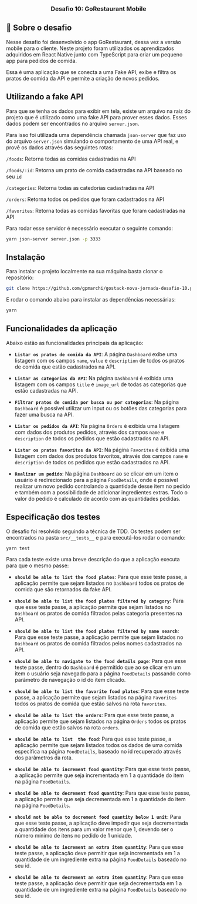 <h3 align="center">
  Desafio 10: GoRestaurant Mobile
</h3>

## :rocket: Sobre o desafio

Nesse desafio foi desenvolvido o app GoRestaurant, dessa vez a versão mobile para o cliente. Neste projeto foram utilizados os aprendizados adquiridos em React Native junto com TypeScript para criar um pequeno app para pedidos de comida.

Essa é uma aplicação que se conecta a uma Fake API, exibe e filtra os pratos de comida da API e permite a criação de novos pedidos.

## Utilizando a fake API

Para que se tenha os dados para exibir em tela, existe um arquivo na raiz do projeto que é utilizado como uma fake API para prover esses dados. Esses dados podem ser encontrados no arquivo ```server.json```.

Para isso foi utilizada uma dependência chamada ```json-server``` que faz uso do arquivo ```server.json``` simulando o comportamento de uma API real, e provê os dados através das seguintes rotas:

```/foods```: Retorna todas as comidas cadastradas na API

```/foods/:id```: Retorna um prato de comida cadastradas na API baseado no seu ```id```

```/categories```: Retorna todas as catedorias cadastradas na API

```/orders```: Retorna todos os pedidos que foram cadastrados na API

```/favorites```: Retorna todas as comidas favoritas que foram cadastradas na API

Para rodar esse servidor é necessário executar o seguinte comando:

```bash
yarn json-server server.json -p 3333
```

## Instalação

Para instalar o projeto localmente na sua máquina basta clonar o repositório:

```bash
git clone https://github.com/gpmarchi/gostack-nova-jornada-desafio-10.git && cd gostack-nova-jornada-desafio-10
```

E rodar o comando abaixo para instalar as dependências necessárias:

```bash
yarn
```

## Funcionalidades da aplicação

Abaixo estão as funcionalidades principais da aplicação:

- **`Listar os pratos de comida da API`**: A página ```Dashboard``` exibe uma listagem com os campos ```name```, ```value``` e ```description``` de todos os pratos de comida que estão cadastrados na API.

- **`Listar as categorias da API`**: Na página ```Dashboard``` é exibida uma listagem com os campos ```title``` e ```image_url``` de todas as categorias que estão cadastradas na API.

- **`Filtrar pratos de comida por busca ou por categorias`**: Na página ```Dashboard``` é possível utilizar um input ou os botões das categorias para fazer uma busca na API.

- **`Listar os pedidos da API`**: Na página ```Orders``` é exibida uma listagem com dados dos produtos pedidos, através dos campos ```name``` e ```description``` de todos os pedidos que estão cadastrados na API.

- **`Listar os pratos favoritos da API`**: Na página ```Favorites``` é exibida uma listagem com dados dos produtos favoritos, através dos campos ```name``` e ```description``` de todos os pedidos que estão cadastrados na API.

- **`Realizar um pedido`**: Na página ```Dashboard``` ao se clicar em um item o usuário é redirecionado para a página ```FoodDetails```, onde é possível realizar um novo pedido controlando a quantidade desse item no pedido e também com a possibilidade de adicionar ingredientes extras. Todo o valor do pedido é calculado de acordo com as quantidades pedidas.

## Especificação dos testes

O desafio foi resolvido seguindo a técnica de TDD. Os testes podem ser encontrados na pasta ```src/__tests__``` e para executá-los rodar o comando:

```bash
yarn test
```

Para cada teste existe uma breve descrição do que a aplicação executa para que o mesmo passe:

- **`should be able to list the food plates`**: Para que esse teste passe, a aplicação permite que sejam listados no ```Dashboard``` todos os pratos de comida que são retornados da fake API.

- **`should be able to list the food plates filtered by category`**: Para que esse teste passe, a aplicação permite que sejam listados no ```Dashboard``` os pratos de comida filtrados pelas categoria presentes na API.

- **`should be able to list the food plates filtered by name search`**: Para que esse teste passe, a aplicação permite que sejam listados no ```Dashboard``` os pratos de comida filtrados pelos nomes cadastrados na API.

- **`should be able to navigate to the food details page`**: Para que esse teste passe, dentro do ```Dashboard``` é permitido que ao se clicar em um item o usuário seja navegado para a página ```FoodDetails``` passando como parâmetro de navegação o id do item clicado.

- **`should be able to list the favorite food plates`**: Para que esse teste passe, a aplicação permite que sejam listados na página ```Favorites``` todos os pratos de comida que estão salvos na rota ```favorites```.

- **`should be able to list the orders`**: Para que esse teste passe, a aplicação permite que sejam listados na página ```Orders``` todos os pratos de comida que estão salvos na rota ```orders```.

- **`should be able to list  the food`**: Para que esse teste passe, a aplicação permite que sejam listados todos os dados de uma comida específica na página ```FoodDetails```, baseado no id recuperado através dos parâmetros da rota.

- **`should be able to increment food quantity`**: Para que esse teste passe, a aplicação permite que seja incrementada em 1 a quantidade do item na página ```FoodDetails```.

- **`should be able to decrement food quantity`**: Para que esse teste passe, a aplicação permite que seja decrementada em 1 a quantidade do item na página ```FoodDetails```.

- **`should not be able to decrement food quantity below 1 unit`**: Para que esse teste passe, a aplicação deve impedir que seja decrementada a quantidade dos itens para um valor menor que 1, devendo ser o número mínimo de itens no pedido de 1 unidade.

- **`should be able to increment an extra item quantity`**: Para que esse teste passe, a aplicação deve permitir que seja incrementada em 1 a quantidade de um ingrediente extra na página ```FoodDetails``` baseado no seu id.

- **`should be able to decrement an extra item quantity`**: Para que esse teste passe, a aplicação deve permitir que seja decrementada em 1 a quantidade de um ingrediente extra na página ```FoodDetails``` baseado no seu id.
